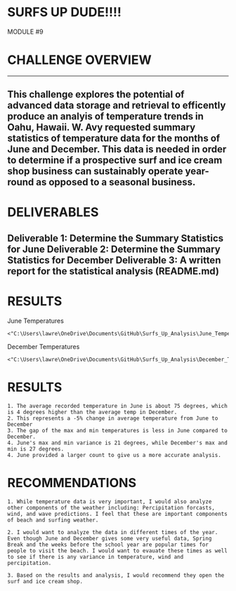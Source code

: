 # SURFS UP DUDE!!!!
MODULE #9

# CHALLENGE OVERVIEW
--------------------------------------------------------------------------------------------------------------------------------------------------

This challenge explores the potential of advanced data storage and retrieval to efficently produce an analyis of temperature trends in Oahu, Hawaii. W. Avy requested summary statistics of temperature data for the months of June and December. This data is needed in order to determine if a prospective surf and ice cream shop business can sustainably operate year-round as opposed to a seasonal business.
--------------------------------------------------------------------------------------------------------------------------------------------------
# DELIVERABLES

Deliverable 1: Determine the Summary Statistics for June
Deliverable 2: Determine the Summary Statistics for December
Deliverable 3: A written report for the statistical analysis (README.md)
--------------------------------------------------------------------------------------------------------------------------------------------------

# RESULTS

June Temperatures
	
	<"C:\Users\lawre\OneDrive\Documents\GitHub\Surfs_Up_Analysis\June_Temperatures.png">

December Temperatures

	<"C:\Users\lawre\OneDrive\Documents\GitHub\Surfs_Up_Analysis\December_Temperatures.png">


# RESULTS

	1. The average recorded temperature in June is about 75 degrees, which is 4 degrees higher than the average temp in December.
	2. This represents a -5% change in average temperature from June to December
	3. The gap of the max and min temperatures is less in June compared to December. 
	4. June's max and min variance is 21 degrees, while December's max and min is 27 degrees.
	4. June provided a larger count to give us a more accurate analysis.

# RECOMMENDATIONS

	1. While temperature data is very important, I would also analyze other components of the weather including: Percipitation forcasts, wind, and wave predictions. I feel that these are important components of beach and surfing weather. 

	2. I would want to analyze the data in different times of the year. Even though June and December gives some very useful data, Spring Break and the weeks before the school year are popular times for people to visit the beach. I would want to evauate these times as well to see if there is any variance in temperature, wind and percipitation.

	3. Based on the results and analysis, I would recommend they open the surf and ice cream shop.